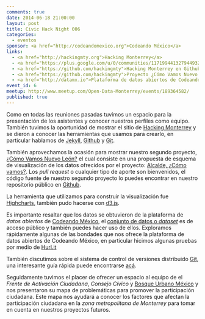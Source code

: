 ```yaml
---
comments: true
date: 2014-06-18 21:00:00
layout: post
title: Civic Hack Night 006
categories: 
  - eventos
sponsor: <a href="http://codeandomexico.org">Codeando México</a>
links: 
  - <a href="http://hackingmty.org">Hacking Monterrey</a>
  - <a href="https://plus.google.com/u/0/communities/117199441327944932251">Google+</a>
  - <a href="https://github.com/hackingmty">Hacking Monterrey en Github</a>
  - <a href="https://github.com/hackingmty">Proyecto ¿Cómo Vamos Nuevo León? en Github</a>
  - <a href="http://datamx.io">Plataforma de datos abiertos de Codeando México</a>
event_id: 6
meetup: http://www.meetup.com/Open-Data-Monterrey/events/189364582/
published: true
---
```


Como en todas las reuniones pasadas tuvimos un espacio para la presentación de los asistentes y conocer nuestros perfiles como equipo. También tuvimos la oportunidad de mostrar el sitio de [Hacking Monterrey](http://hackingmty.org "Hacking Monterrey") y se dieron a conocer las herramientas que usamos para crearlo, en particular hablamos de [Jekyll](http://jekyllrb.com/), [Github](https://github.com) y [Git](http://git-scm.com/).

También aprovechamos la ocasión para mostrar nuestro segundo proyecto, [¿Cómo Vamos Nuevo León?](http://hackingmty.org/comovamosnl/) el cual consiste en una propuesta de esquema de visualización de los datos ofrecidos por el proyecto: [Alcalde, ¿Cómo vamos?](http://comovamosnl.org). Los *pull request* o cualquier tipo de aporte son bienvenidos, el código fuente de nuestro segundo proyecto lo puedes encontrar en nuestro repositorio público en [Github](https://github.com/hackingmty/comovamosnl).

La herramienta que utilizamos para construir la visualización fue [Highcharts](http://highcharts.com), también pudo hacerse con [d3.js](http://d3js.org/).

Es importante resaltar que los datos se obtuvieron de la plataforma de *datos abiertos* de [Codeando México](http://codeandomexico.org), el [conjunto de datos o *dataset*](http://datamx.io/dataset/evaluaciones-alcalde-como-vamos/resource/6774c4a2-6c04-4d27-9b7d-3400b7f6725e) es de acceso público y también puedes hacer uso de ellos. Exploramos rápidamente algunas de las bondades que nos ofrece la plataforma de datos abiertos de Codeando México, en particular hicimos algunas pruebas por medio de [Hurl.it](http://www.hurl.it/)

También discutimos sobre el sistema de control de versiones distribuido [Git](http://git-scm.com/), una interesante guía rápida puede encontrarse [acá](http://rogerdudler.github.io/git-guide/index.es.html).
 
Seguidamente tuvimos el placer de ofrecer un espacio al equipo de el *Frente de Activación Ciudadana*, *Consejo Cívico* y [Bosque Urbano México](http://bosqueurbanomexico.org/) y nos presentaron su mapa de problemáticas para promover la participación ciudadana. Este mapa nos ayudará a conocer los factores que afectan la participación ciudadana en la *zona metropolitana de Monterrey* para tomar en cuenta en nuestros proyectos futuros.
